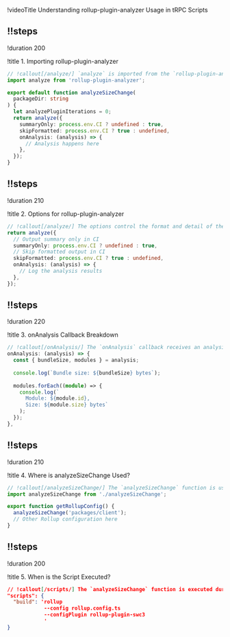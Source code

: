 !videoTitle Understanding rollup-plugin-analyzer Usage in tRPC Scripts

## !!steps
!duration 200

!title 1. Importing rollup-plugin-analyzer

```ts ! trpc/scripts/analyzeSizeChange.ts
// !callout[/analyze/] `analyze` is imported from the `rollup-plugin-analyzer` package to analyze bundle sizes.
import analyze from 'rollup-plugin-analyzer';

export default function analyzeSizeChange(
  packageDir: string
) {
  let analyzePluginIterations = 0;
  return analyze({
    summaryOnly: process.env.CI ? undefined : true,
    skipFormatted: process.env.CI ? true : undefined,
    onAnalysis: (analysis) => {
      // Analysis happens here
    },
  });
}
```

## !!steps
!duration 210

!title 2. Options for rollup-plugin-analyzer

```ts ! trpc/scripts/analyzeSizeChange.ts
// !callout[/analyze/] The options control the format and detail of the bundle analysis output.
return analyze({
  // Output summary only in CI
  summaryOnly: process.env.CI ? undefined : true, 
  // Skip formatted output in CI
  skipFormatted: process.env.CI ? true : undefined, 
  onAnalysis: (analysis) => {
    // Log the analysis results
  },
});
```

## !!steps
!duration 220

!title 3. onAnalysis Callback Breakdown

```ts ! trpc/scripts/analyzeSizeChange.ts
// !callout[/onAnalysis/] The `onAnalysis` callback receives an analysis object with bundle size and module details.
onAnalysis: (analysis) => {
  const { bundleSize, modules } = analysis;
  
  console.log(`Bundle size: ${bundleSize} bytes`);
  
  modules.forEach((module) => {
    console.log(`
      Module: ${module.id}, 
      Size: ${module.size} bytes`
    );
  });
},
```

## !!steps
!duration 210

!title 4. Where is analyzeSizeChange Used?

```ts ! trpc/scripts/getRollupConfig.ts
// !callout[/analyzeSizeChange/] The `analyzeSizeChange` function is used inside the Rollup config to track bundle size changes.
import analyzeSizeChange from './analyzeSizeChange';

export function getRollupConfig() {
  analyzeSizeChange('packages/client');
  // Other Rollup configuration here
}
```

## !!steps
!duration 200

!title 5. When is the Script Executed?

```json ! packages/client/package.json
// !callout[/scripts/] The `analyzeSizeChange` function is executed during the build process to log bundle size changes.
"scripts": {
  "build": 'rollup 
            --config rollup.config.ts 
            --configPlugin rollup-plugin-swc3
            '
}
```